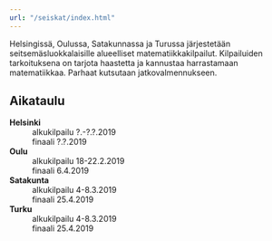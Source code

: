 ```yaml
---
url: "/seiskat/index.html"
---
```

Helsingiss&auml;, Oulussa, Satakunnassa ja Turussa 
j&auml;rjestet&auml;&auml;n seitsem&auml;sluokkalaisille
alueelliset matematiikkakilpailut.
Kilpailuiden tarkoituksena on tarjota haastetta ja
kannustaa harrastamaan matematiikkaa.
Parhaat kutsutaan jatkovalmennukseen.

## Aikataulu

<dl>
  <dt><strong>Helsinki</strong></dt>
  <dd>alkukilpailu ?.-?.?.2019</dd>
  <dd>finaali ?.?.2019</dd>
  <dt><strong>Oulu</strong></dt>
  <dd>alkukilpailu 18-22.2.2019</dd>
  <dd>finaali 6.4.2019</dd>
  <dt><strong>Satakunta</strong></dt>
  <dd>alkukilpailu 4-8.3.2019</dd>
  <dd>finaali 25.4.2019</dd>
  <dt><strong>Turku</strong></dt>
  <dd>alkukilpailu 4-8.3.2019</dd>
  <dd>finaali 25.4.2019</dd>
</dl>
